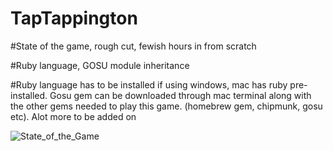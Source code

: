 # TapTappington


#State of the game, rough cut, fewish hours in from scratch

#Ruby language, GOSU module inheritance

#Ruby language has to be installed if using windows, mac has ruby pre-installed. Gosu gem can be downloaded through mac terminal along with the other gems needed to play this game. (homebrew gem, chipmunk, gosu etc). Alot more to be added on


![State_of_the_Game](https://user-images.githubusercontent.com/46412260/57117533-ae30d280-6d2a-11e9-8a27-24b19c4286af.png)
